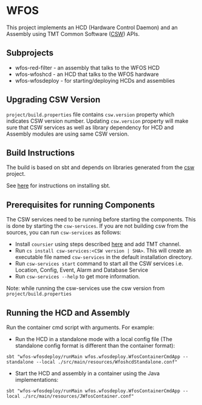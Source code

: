 # WFOS

This project implements an HCD (Hardware Control Daemon) and an Assembly using
TMT Common Software ([CSW](https://github.com/tmtsoftware/csw)) APIs.

## Subprojects

* wfos-red-filter - an assembly that talks to the WFOS HCD
* wfos-wfoshcd - an HCD that talks to the WFOS hardware
* wfos-wfosdeploy - for starting/deploying HCDs and assemblies

## Upgrading CSW Version

`project/build.properties` file contains `csw.version` property which indicates CSW version number.
Updating `csw.version` property will make sure that CSW services as well as library dependency for HCD and Assembly modules are using same CSW version.

## Build Instructions

The build is based on sbt and depends on libraries generated from the
[csw](https://github.com/tmtsoftware/csw) project.

See [here](https://www.scala-sbt.org/1.0/docs/Setup.html) for instructions on installing sbt.

## Prerequisites for running Components

The CSW services need to be running before starting the components.
   This is done by starting the `csw-services`.
   If you are not building csw from the sources, you can run `csw-services` as follows:

- Install `coursier` using steps described [here](https://tmtsoftware.github.io/csw/apps/csinstallation.html) and add TMT channel.
- Run `cs install csw-services:<CSW version | SHA>`. This will create an executable file named `csw-services` in the default installation directory.
- Run `csw-services start` command to start all the CSW services i.e. Location, Config, Event, Alarm and Database Service
- Run `csw-services --help` to get more information.

Note: while running the csw-services use the csw version from `project/build.properties`

## Running the HCD and Assembly

Run the container cmd script with arguments. For example:

* Run the HCD in a standalone mode with a local config file (The standalone config format is different than the container format):

```
sbt "wfos-wfosdeploy/runMain wfos.wfosdeploy.WfosContainerCmdApp --standalone --local ./src/main/resources/WfoshcdStandalone.conf"
```

* Start the HCD and assembly in a container using the Java implementations:

```
sbt "wfos-wfosdeploy/runMain wfos.wfosdeploy.WfosContainerCmdApp --local ./src/main/resources/JWfosContainer.conf"
```
